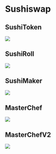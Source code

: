 # Sushiswap

## SushiToken

![](https://raw.githubusercontent.com/knyumatt/solidity-contract-studies/master/sushiswap/graph/SushiToken.svg)

## SushiRoll

![](https://raw.githubusercontent.com/knyumatt/solidity-contract-studies/master/sushiswap/graph/SushiRoll.svg)

## SushiMaker

![](https://raw.githubusercontent.com/knyumatt/solidity-contract-studies/master/sushiswap/graph/SushiMaker.svg)


## MasterChef

![](https://raw.githubusercontent.com/knyumatt/solidity-contract-studies/master/sushiswap/graph/MasterChef.svg)

## MasterChefV2

![](https://raw.githubusercontent.com/knyumatt/solidity-contract-studies/master/sushiswap/graph/MasterChefV2.svg)